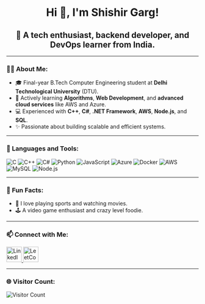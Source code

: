 <link rel="stylesheet" type="text/css" href="https://cdn.jsdelivr.net/gh/devicons/devicon@latest/devicon.min.css" />

<div align="center">
  <h1>Hi 👋, I'm Shishir Garg!</h1>
  <h2>🚀 A tech enthusiast, backend developer, and DevOps learner from India.</h2>
</div>

---

### 👨‍💻 About Me:
- 🎓 Final-year B.Tech Computer Engineering student at **Delhi Technological University** (DTU).
- 🔭 Actively learning **Algorithms**, **Web Development**, and **advanced cloud services** like AWS and Azure.
- 💻 Experienced with **C++**, **C#**, **.NET Framework**, **AWS**, **Node.js**, and **SQL**.
- ✨ Passionate about building scalable and efficient systems.

---

### 🔧 Languages and Tools:
![C](https://img.shields.io/badge/-C-blue?style=flat&logo=C)
![C++](https://img.shields.io/badge/-C++-00599C?style=flat&logo=c%2B%2B&logoColor=white)
![C#](https://img.shields.io/badge/-C%23-239120?style=flat&logo=c-sharp&logoColor=white)
![Python](https://img.shields.io/badge/-Python-3776AB?style=flat&logo=python&logoColor=white)
![JavaScript](https://img.shields.io/badge/-JavaScript-F7DF1E?style=flat&logo=javascript&logoColor=black)
![Azure](https://img.shields.io/badge/-Azure-0078D4?style=flat&logo=microsoft-azure&logoColor=white)
![Docker](https://img.shields.io/badge/-Docker-2496ED?style=flat&logo=docker&logoColor=white)
![AWS](https://img.shields.io/badge/-AWS-232F3E?style=flat&logo=amazon-aws&logoColor=white)
![MySQL](https://img.shields.io/badge/-MySQL-4479A1?style=flat&logo=mysql&logoColor=white)
![Node.js](https://img.shields.io/badge/-Node.js-339933?style=flat&logo=node.js&logoColor=white)

---

### 🌟 Fun Facts:
- 🎸 I love playing sports and watching movies.
- 🕹️ A video game enthusiast and crazy level foodie.

---

### 📫 Connect with Me:
<p>
  <a href="https://www.linkedin.com/in/shishir-garg-86a308209/" target="_blank">
    <img src="https://cdn.jsdelivr.net/gh/devicons/devicon/icons/linkedin/linkedin-original.svg" alt="LinkedIn" width="40" height="40"/>
  </a>
  <a href="https://github.com/gargshishirr" target="_blank">
    <i class="devicon-github-original-wordmark" style="font-size: 40px; "></i>
    
  </a>
  <a href="https://leetcode.com/hawkeye101" target="_blank">
    <img src="https://raw.githubusercontent.com/simple-icons/simple-icons/develop/icons/leetcode.svg" alt="LeetCode" width="40" height="40" />
  </a>
</p>

---

### 🌐 Visitor Count:
![Visitor Count](https://komarev.com/ghpvc/?username=gargshishirr&label=Profile%20Views&color=0e75b6&style=flat)
